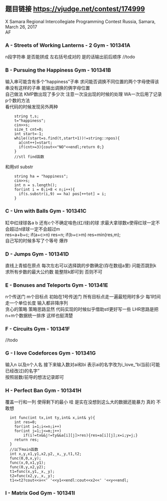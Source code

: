 ## 题目链接 https://vjudge.net/contest/174999
X Samara Regional Intercollegiate Programming Contest Russia, Samara, March 26, 2017
<br>
AF
### A - Streets of Working Lanterns - 2 Gym - 101341A 
n段字符串 是否能拼成 左右括号成对的 是的话输出前后顺序
//todo

### B - Pursuing the Happiness Gym - 101341B 
输入串可能含有多个“happiness”子串 求问能否调换不同位置的两个字母使得该串没有这样的子串 能输出调换的俩字母位置<br>
自己做法 KMP数出现了多少次 注意一次没出现的时候的处理 WA一次后用了记录p个数的方法<br>
看代码的时候发现另外两种
    
        string t,s;
        t="happiness";
        cin>>s;
        size_t cnt=0;
        int start=-1;
        while((start=s.find(t,start+1))!=string::npos){
          a[cnt++]=start;
          if(cnt>=3){cout<<"NO"<<endl;return 0;}
        }
        //stl find函数
    
和用stl substr
      
      	string ha = "happiness";
        cin>>s;
        int n = s.length();
        for(int i = 0;i+8 < n;i++){
          if(s.substr(i,9) == ha) pos[++tot] = i;
        }
      
### C - Urn with Balls Gym - 101341C 
缸中红绿球各a b 还有c个不确定啥色(红/绿)的球 求最大拿球数x使得红球一定不会超过n绿球一定不会超过m<br>
res=a+b+c; if(a+c>n) res=n; if(b+c>m) res=min(res,m);<br>
自己写的时候多写了个等号 爆炸

### D - Jumps Gym - 101341D 
直线上青蛙在原点 每次左右可以选择跳的步数确定(存在数组a里) 问能否跳到k<br>
求所有步数的最大公约数 能整除k即可到 否则不可

### E - Bonuses and Teleports Gym - 101341E 
n个传送门 m个目标点 初始在1号传送门 所有目标点走一遍最短用时多少 每1时间走一个单位长度 输入都非降序列<br>
贪心的策略 策略思路显然 代码实现的时候似乎借助stl更好写一些 LHR思路是把n+m个数据统一排序 这样也挺清楚

### F - Circuits Gym - 101341F 
//todo

### G - I love Codeforces Gym - 101341G 
输入n 以及n个人名 接下来输入数对ai和bi 表示ai的名字改为i_love_“bi当前(可能已经改过)的名字”<br>
按照层数/前导的想法记录即可

### H - Perfect Ban Gym - 101341H 
覆盖一行和一列 使得剩下的最小
哇 是实在没想到这么大的数据还能暴力 真的 不敢想 
      
      int func(int tx,int ty,int& x,int& y){
        int res=0;
        for(int i=1;i<=n;i++)
        for(int j=1;j<=m;j++)
            if(i!=tx&&j!=ty&&a[i][j]>res){res=a[i][j];x=i;y=j;}
        return res;
      }
      //以下main函数
      int x,y,x1,y1,x2,y2,_x,_y,t1,t2;
      func(0,0,x,y);
      func(x,0,x1,y1);
      func(0,y,x2,y2);
      t1=func(x,y1,_x,_y);
      t2=func(x2,y,_x,_y);
      t1<=t2?cout<<x<<' '<<y1<<endl:cout<<x2<<' '<<y<<endl;

      
### I - Matrix God Gym - 101341I 

#
 
